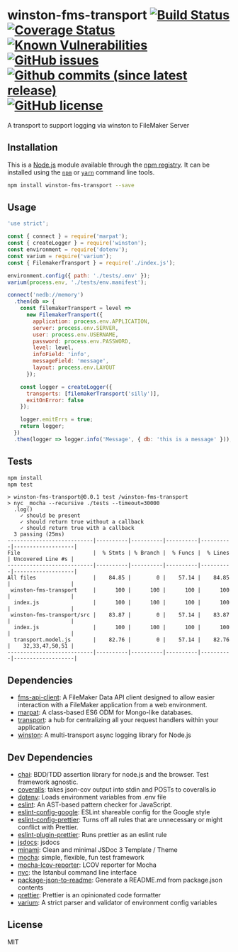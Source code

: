 # winston-fms-transport [![Build Status](https://travis-ci.org/Luidog/winston-fms-transport.png?branch=master)](https://travis-ci.org/Luidog/winston-fms-transport)[![Coverage Status](https://coveralls.io/repos/github/Luidog/winston-fms-transport/badge.svg?branch=master)](https://coveralls.io/github/Luidog/winston-fms-transport?branch=master)[![Known Vulnerabilities](https://snyk.io/test/github/Luidog/fms-api-client/badge.svg?targetFile=package.json)](https://snyk.io/test/github/Luidog/fms-api-client?targetFile=package.json)[![GitHub issues](https://img.shields.io/github/issues/Luidog/winston-fms-transport.svg?style=plastic)](https://github.com/Luidog/winston-fms-transport/issues) [![Github commits (since latest release)](https://img.shields.io/github/commits-since/luidog/winston-fms-transport/latest.svg)](https://img.shields.io/github/issues/Luidog/winston-fms-transport.svg)  [![GitHub license](https://img.shields.io/github/license/Luidog/winston-fms-transport.svg)](https://github.com/Luidog/winston-fms-transport/blob/master/LICENSE.md)

A transport to support logging via winston to FileMaker Server

## Installation

This is a [Node.js](https://nodejs.org/) module available through the
[npm registry](https://www.npmjs.com/). It can be installed using the
[`npm`](https://docs.npmjs.com/getting-started/installing-npm-packages-locally)
or
[`yarn`](https://yarnpkg.com/en/)
command line tools.

```sh
npm install winston-fms-transport --save
```

## Usage

```js
'use strict';

const { connect } = require('marpat');
const { createLogger } = require('winston');
const environment = require('dotenv');
const varium = require('varium');
const { FilemakerTransport } = require('./index.js');

environment.config({ path: './tests/.env' });
varium(process.env, './tests/env.manifest');

connect('nedb://memory')
  .then(db => {
    const filemakerTransport = level =>
      new FilemakerTransport({
        application: process.env.APPLICATION,
        server: process.env.SERVER,
        user: process.env.USERNAME,
        password: process.env.PASSWORD,
        level: level,
        infoField: 'info',
        messageField: 'message',
        layout: process.env.LAYOUT
      });

    const logger = createLogger({
      transports: [filemakerTransport('silly')],
      exitOnError: false
    });

    logger.emitErrs = true;
    return logger;
  })
  .then(logger => logger.info('Message', { db: 'this is a message' }));
```

## Tests

```sh
npm install
npm test
```

```
> winston-fms-transport@0.0.1 test /winston-fms-transport
> nyc _mocha --recursive ./tests --timeout=30000
  .log()
    ✓ should be present
    ✓ should return true without a callback
    ✓ should return true with a callback
  3 passing (25ms)
---------------------------|----------|----------|----------|----------|-------------------|
File                       |  % Stmts | % Branch |  % Funcs |  % Lines | Uncovered Line #s |
---------------------------|----------|----------|----------|----------|-------------------|
All files                  |    84.85 |        0 |    57.14 |    84.85 |                   |
 winston-fms-transport     |      100 |      100 |      100 |      100 |                   |
  index.js                 |      100 |      100 |      100 |      100 |                   |
 winston-fms-transport/src |    83.87 |        0 |    57.14 |    83.87 |                   |
  index.js                 |      100 |      100 |      100 |      100 |                   |
  transport.model.js       |    82.76 |        0 |    57.14 |    82.76 |    32,33,47,50,51 |
---------------------------|----------|----------|----------|----------|-------------------|
```

## Dependencies

* [fms-api-client](https://ghub.io/fms-api-client): A FileMaker Data API client designed to allow easier interaction with a FileMaker application from a web environment.
* [marpat](https://ghub.io/marpat): A class-based ES6 ODM for Mongo-like databases.
* [transport](https://ghub.io/transport): a hub for centralizing all your request handlers within your application
* [winston](https://ghub.io/winston): A multi-transport async logging library for Node.js

## Dev Dependencies

* [chai](https://ghub.io/chai): BDD/TDD assertion library for node.js and the browser. Test framework agnostic.
* [coveralls](https://ghub.io/coveralls): takes json-cov output into stdin and POSTs to coveralls.io
* [dotenv](https://ghub.io/dotenv): Loads environment variables from .env file
* [eslint](https://ghub.io/eslint): An AST-based pattern checker for JavaScript.
* [eslint-config-google](https://ghub.io/eslint-config-google): ESLint shareable config for the Google style
* [eslint-config-prettier](https://ghub.io/eslint-config-prettier): Turns off all rules that are unnecessary or might conflict with Prettier.
* [eslint-plugin-prettier](https://ghub.io/eslint-plugin-prettier): Runs prettier as an eslint rule
* [jsdocs](https://ghub.io/jsdocs): jsdocs
* [minami](https://ghub.io/minami): Clean and minimal JSDoc 3 Template / Theme
* [mocha](https://ghub.io/mocha): simple, flexible, fun test framework
* [mocha-lcov-reporter](https://ghub.io/mocha-lcov-reporter): LCOV reporter for Mocha
* [nyc](https://ghub.io/nyc): the Istanbul command line interface
* [package-json-to-readme](https://ghub.io/package-json-to-readme): Generate a README.md from package.json contents
* [prettier](https://ghub.io/prettier): Prettier is an opinionated code formatter
* [varium](https://ghub.io/varium): A strict parser and validator of environment config variables

## License

MIT
